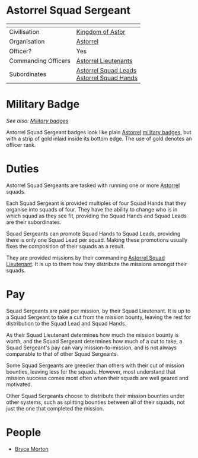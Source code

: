 # Astorrel Squad Sergeant

| []() | |
| --- | --- |
| Civilisation | [Kingdom of Astor](../../../README.md) |
| Organisation | [Astorrel](../README.md) |
| Officer? | Yes |
| Commanding Officers | [Astorrel Lieutenants](5-lieutenant.md) |
| Subordinates | [Astorrel Squad Leads](3-squad-lead.md)<br />[Astorrel Squad Hands](2-squad-hand.md) |

# Military Badge

*See also: [Military badges](../../../military-badges.md)*

Astorrel Squad Sergeant badges look like plain [Astorrel](../README.md) [military badges](../../../military-badges.md), but with a strip of gold inlaid inside its bottom edge. The use of gold denotes an officer rank.

# Duties

Astorrel Squad Sergeants are tasked with running one or more [Astorrel](../README.md) squads.

Each Squad Sergeant is provided multiples of four Squad Hands that they organise into squads of four. They have the ability to change who is in which squad as they see fit, providing the Squad Hands and Squad Leads are their subordinates.

Squad Sergeants can promote Squad Hands to Squad Leads, providing there is only one Squad Lead per squad. Making these promotions usually fixes the composition of their squads as a result.

They are provided missions by their commanding [Astorrel Squad Lieutenant](5-lieutenant.md). It is up to them how they distribute the missions amongst their squads.

# Pay

Squad Sergeants are paid per mission, by their Squad Lieutenant. It is up to a Squad Sergeant to take a cut from the mission bounty, leaving the rest for distribution to the Squad Lead and Squad Hands.

As their Squad Lieutenant determines how much the mission bounty is worth, and the Squad Sergeant determines how much of a cut to take, a Squad Sergeant's pay can vary mission-to-mission, and is not always comparable to that of other Squad Sergeants.

Some Squad Sergeants are greedier than others with their cut of mission bounties, leaving less for the squads. However, most understand that mission success comes most often when their squads are well geared and motivated.

Other Squad Sergeants choose to distribute their mission bounties under other systems, such as splitting bounties between all of their squads, not just the one that completed the mission.

# People

- [Bryce Morton](../../../../../people/bryce-morton.md)
